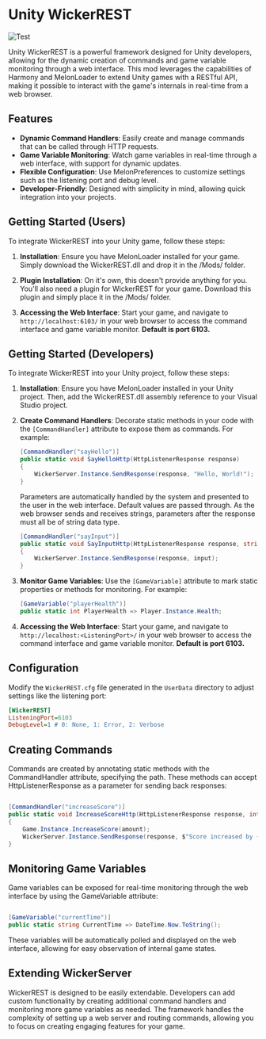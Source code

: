 # Unity WickerREST

![Test](https://github.com/derekShaheen/WickerREST/blob/main/web/resources/h192.png?raw=true)

Unity WickerREST is a powerful framework designed for Unity developers, allowing for the dynamic creation of commands and game variable monitoring through a web interface. This mod leverages the capabilities of Harmony and MelonLoader to extend Unity games with a RESTful API, making it possible to interact with the game's internals in real-time from a web browser.

## Features

- **Dynamic Command Handlers**: Easily create and manage commands that can be called through HTTP requests.
- **Game Variable Monitoring**: Watch game variables in real-time through a web interface, with support for dynamic updates.
- **Flexible Configuration**: Use MelonPreferences to customize settings such as the listening port and debug level.
- **Developer-Friendly**: Designed with simplicity in mind, allowing quick integration into your projects.

## Getting Started (Users)

To integrate WickerREST into your Unity game, follow these steps:

1. **Installation**: Ensure you have MelonLoader installed for your game. Simply download the WickerREST.dll and drop it in the /Mods/ folder.

2. **Plugin Installation**: On it's own, this doesn't provide anything for you. You'll also need a plugin for WickerREST for your game. Download this plugin and simply place it in the /Mods/ folder.

3. **Accessing the Web Interface**: Start your game, and navigate to `http://localhost:6103/` in your web browser to access the command interface and game variable monitor. **Default is port 6103.**

## Getting Started (Developers)

To integrate WickerREST into your Unity project, follow these steps:

1. **Installation**: Ensure you have MelonLoader installed in your Unity project. Then, add the WickerREST.dll assembly reference to your Visual Studio project.

2. **Create Command Handlers**: Decorate static methods in your code with the `[CommandHandler]` attribute to expose them as commands. For example:

    ```csharp
    [CommandHandler("sayHello")]
    public static void SayHelloHttp(HttpListenerResponse response)
    {
        WickerServer.Instance.SendResponse(response, "Hello, World!");
    }
    ```
    Parameters are automatically handled by the system and presented to the user in the web interface. Default values are passed through. As the web browser sends and receives strings, parameters after the response must all be of string data type.

    ```csharp
    [CommandHandler("sayInput")]
    public static void SayInputHttp(HttpListenerResponse response, string input = "Hello World!")
    {
        WickerServer.Instance.SendResponse(response, input);
    }
    ```

3. **Monitor Game Variables**: Use the `[GameVariable]` attribute to mark static properties or methods for monitoring. For example:

    ```csharp
    [GameVariable("playerHealth")]
    public static int PlayerHealth => Player.Instance.Health;
    ```

4. **Accessing the Web Interface**: Start your game, and navigate to `http://localhost:<ListeningPort>/` in your web browser to access the command interface and game variable monitor. **Default is port 6103.**

## Configuration

Modify the `WickerREST.cfg` file generated in the `UserData` directory to adjust settings like the listening port:

```ini
[WickerREST]
ListeningPort=6103
DebugLevel=1 # 0: None, 1: Error, 2: Verbose
```

## Creating Commands

Commands are created by annotating static methods with the CommandHandler attribute, specifying the path. These methods can accept HttpListenerResponse as a parameter for sending back responses:

```csharp

[CommandHandler("increaseScore")]
public static void IncreaseScoreHttp(HttpListenerResponse response, int amount = 10)
{
    Game.Instance.IncreaseScore(amount);
    WickerServer.Instance.SendResponse(response, $"Score increased by {amount}");
}
```

## Monitoring Game Variables

Game variables can be exposed for real-time monitoring through the web interface by using the GameVariable attribute:

```csharp

[GameVariable("currentTime")]
public static string CurrentTime => DateTime.Now.ToString();
```

These variables will be automatically polled and displayed on the web interface, allowing for easy observation of internal game states.

## Extending WickerServer

WickerREST is designed to be easily extendable. Developers can add custom functionality by creating additional command handlers and monitoring more game variables as needed. The framework handles the complexity of setting up a web server and routing commands, allowing you to focus on creating engaging features for your game.